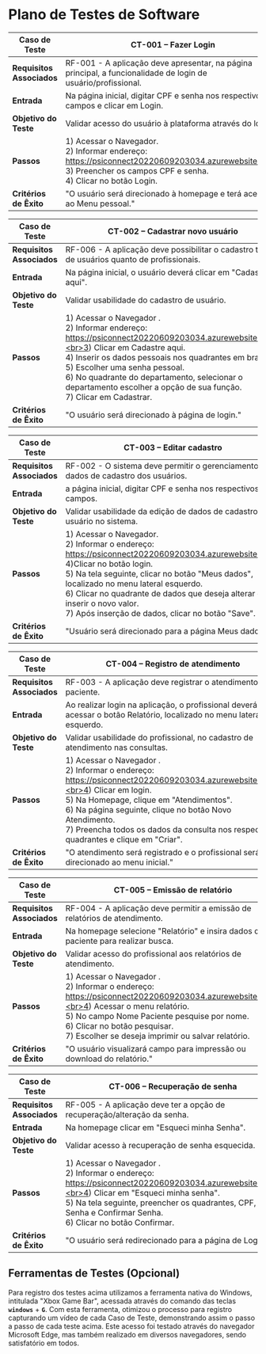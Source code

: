 # Plano de Testes de Software

|Caso de Teste |CT-001 – Fazer Login |
|--------------------|-----------------------------------------------------------------------------------------------------------------------|
|**Requisitos Associados** | RF-001 - A aplicação deve apresentar, na página principal, a funcionalidade de login de usuário/profissional.|
|**Entrada** | Na página inicial, digitar CPF e senha nos respectivos campos e clicar em Login. |
|**Objetivo do Teste** | Validar acesso do usuário à plataforma através do login. |
|**Passos** | 1) Acessar o Navegador. <br>2) Informar endereço: https://psiconnect20220609203034.azurewebsites.net/. <br>3) Preencher os campos CPF e senha.<br>4) Clicar no botão Login. |
|**Critérios de Êxito** | "O usuário será direcionado à homepage e terá acesso ao Menu pessoal." |

|Caso de Teste |CT-002 – Cadastrar novo usuário |
|--------------------|-----------------------------------------------------------------------------------------------------------------------|
|**Requisitos Associados** | RF-006 - A aplicação deve possibilitar o cadastro tanto de usuários quanto de profissionais. |
|**Entrada** | Na página inicial, o usuário deverá clicar em "Cadastre aqui".  |
|**Objetivo do Teste** | Validar usabilidade do cadastro de usuário. |
|**Passos** | 1) Acessar o Navegador .<br>2) Informar endereço: https://psiconnect20220609203034.azurewebsites.net/.<br>3) Clicar em Cadastre aqui.<br>4) Inserir os dados pessoais nos quadrantes em branco.<br>5) Escolher uma senha pessoal.<br>6) No quadrante do departamento, selecionar o departamento escolher a opção de sua função.<br>7) Clicar em Cadastrar. |
|**Critérios de Êxito** | "O usuário será direcionado à página de login." |

|Caso de Teste |CT-003 – Editar cadastro |
|--------------------|-----------------------------------------------------------------------------------------------------------------------|
|**Requisitos Associados** | RF-002 - O sistema deve permitir o gerenciamento dos dados de cadastro dos usuários.|
|**Entrada** | a página inicial, digitar CPF e senha nos respectivos campos. |
|**Objetivo do Teste** | Validar usabilidade da edição de dados de cadastro do usuário no sistema. |
|**Passos** | 1) Acessar o Navegador. <br>2) Informar o endereço: https://psiconnect20220609203034.azurewebsites.net/. <br>4)Clicar no botão login.<br>5) Na tela seguinte, clicar no botão "Meus dados", localizado no menu lateral esquerdo.<br>6) Clicar no quadrante de dados que deseja alterar e inserir o novo valor.<br>7) Após inserção de dados, clicar no botão "Save".<br> |
|**Critérios de Êxito** | "Usuário será direcionado para a página Meus dados." |

|Caso de Teste |CT-004 – Registro de atendimento |
|--------------------|-----------------------------------------------------------------------------------------------------------------------|
|**Requisitos Associados** | RF-003 - A aplicação deve registrar o atendimento do paciente. |
|**Entrada** | Ao realizar login na aplicação, o profissional deverá acessar o botão Relatório, localizado no menu lateral esquerdo.
|**Objetivo do Teste** | Validar usabilidade do profissional, no cadastro de atendimento nas consultas. |
|**Passos** | 1) Acessar o Navegador .<br>2) Informar o endereço: https://psiconnect20220609203034.azurewebsites.net/.<br>4) Clicar em login.<br>5) Na Homepage, clique em  "Atendimentos".<br>6) Na página seguinte, clique no botão Novo Atendimento.<br>7) Preencha todos os dados da consulta nos respectivos quadrantes e clique em "Criar".
|**Critérios de Êxito** | "O atendimento será registrado e o profissional será direcionado ao menu inicial." |

|Caso de Teste |CT-005 – Emissão de relatório |
|--------------------|-----------------------------------------------------------------------------------------------------------------------|
|**Requisitos Associados** | RF-004 - A aplicação deve permitir a emissão de relatórios de atendimento. |
|**Entrada** | Na homepage selecione "Relatório" e insira dados do paciente para realizar busca. |
|**Objetivo do Teste** | Validar acesso do profissional aos relatórios de atendimento. |
|**Passos** | 1) Acessar o Navegador .<br>2) Informar o endereço: https://psiconnect20220609203034.azurewebsites.net/.<br>4) Acessar o menu relatório.<br>5) No campo Nome Paciente pesquise por nome.<br>6) Clicar no botão pesquisar.<br>7) Escolher se deseja imprimir ou salvar relatório. |
|**Critérios de Êxito** | "O usuário visualizará campo para impressão ou download do relatório." |

|Caso de Teste |CT-006 – Recuperação de senha |
|--------------------|-----------------------------------------------------------------------------------------------------------------------|
|**Requisitos Associados** | RF-005 - A aplicação deve ter a opção de recuperação/alteração da senha. |
|**Entrada** | Na homepage clicar em "Esqueci minha Senha". |
|**Objetivo do Teste** | Validar acesso à recuperação de senha esquecida. |
|**Passos** | 1) Acessar o Navegador .<br>2) Informar o endereço: https://psiconnect20220609203034.azurewebsites.net/.<br>4) Clicar em "Esqueci minha senha".<br>5) Na tela seguinte, preencher os quadrantes, CPF, Nova Senha e Confirmar Senha.<br>6) Clicar no botão Confirmar. |
|**Critérios de Êxito** | "O usuário será redirecionado para a página de Login." |


## Ferramentas de Testes (Opcional)

Para registro dos testes acima utilizamos a ferramenta nativa do Windows, intitulada "Xbox Game Bar", acessada através do comando das teclas **`windows`** + **`G`**. Com esta ferramenta, otimizou o processo para registro capturando um vídeo de cada Caso de Teste, demonstrando assim o passo a passo de cada teste acima.
Este acesso foi testado através do navegador Microsoft Edge, mas também realizado em diversos navegadores, sendo satisfatório em todos.
